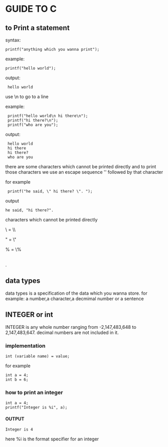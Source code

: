 # GUIDE TO C


## to Print a statement
syntax: 
     
    printf("anything which you wanna print");
    
 example:
  
    printf("hello world");
output:
     
     hello world

use \n to go to a line 

example:
       
     printf("hello world\n hi there\n");
     printf("hi there?\n");
     printf("who are you");
output:
     
     hello world
     hi there
     hi there?
     who are you

there are some characters which cannot be printed directly and to print those characters we use an escape sequence '\' followed by that character
 
 for example
   
     printf("he said, \" hi there? \". ");
output
    
    he said, "hi there?".

characters which cannot be printed directly 

\\ = \\\
 
 " = \\"
 
 % = \\%
    
\
.
## data types
 data types is a specification of the data which you wanna store. for example: a number,a character,a decmimal number or  a sentence

## INTEGER or int
INTEGER is any whole number ranging from -2,147,483,648 to 2,147,483,647. decimal numbers are  not included in it.
### implementation
    int (variable name) = value;
for example 

    int a = 4;
    int b = 6;
### how to print an integer
    
    int a = 4;
    printf("Integer is %i", a);
        
#### OUTPUT
    Integer is 4
here %i is the format specifier for an integer
